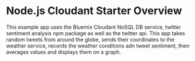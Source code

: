 # Node.js Cloudant Starter Overview

This example app uses the Bluemix Cloudant NoSQL DB service, twitter sentiment analysis npm package as well as the twitter api. This app takes random tweets from around the globe, sends their coordinates to the weather service, records the weather conditions adn tweet sentiment, then averages values and displays them on a graph.


